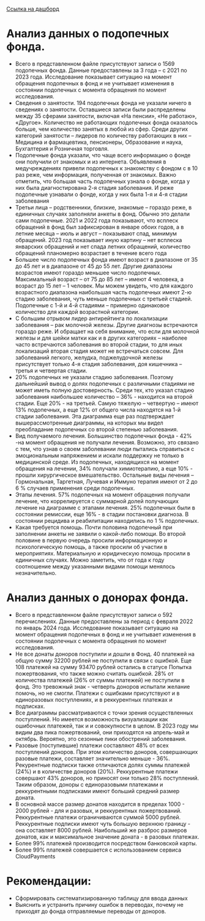 [Ссылка на  дашборд](https://docs.google.com/spreadsheets/d/1bvDVmlPaN0ki0ik4_cy0qMnjUVtQjaaKYnDAWLnI2dc/edit?usp=drive_link)
# Анализ данных о подопечных фонда.
- Всего в представленном файле присутствуют записи о 1569 подопечных фонда. Данные предоставлены за 3 года – с 2021 по 2023 года. Исследование показывает ситуацию на момент обращения подопечных в фонд и не учитывает изменения в состоянии подопечных с момента обращения по момент исследования.
- Сведения о занятости. 194 подопечных фонда не указали ничего в сведениях о занятости. Оставшиеся записи были распределены между 35 сферами занятости, включая «На пенсии», «Не работаю», «Другое». Количество не работающих подопечных фонда оказалось больше, чем количество занятых в любой из сфер. Среди других категорий занятости – лидеров по количеству работающих в них – Медицина и фармацевтика, пенсионеры, Образование и наука, Бухгалтерия и Розничная торговля.
- Подопечные фонда указали, что чаще всего информацию о фонде они получили от знакомых и из интернета. Объявления в медучреждениях привели подопечных к знакомству с фондом с в 10 раз реже, чем информация, полученная от знакомых. Важно отметить, что большая часть подопечных узнала о фонде, когда у них была диагностирована 2-я стадия заболевания. И реже подопечные узнавали о фонде, когда у них была 1-я и 4-я стадии заболевания
- Третьи лица – родственники, близкие, знакомые – гораздо реже, в единичных случаях заполняли анкеты в фонд. Обычно это делали сами подопечные. 2021 и 2022 года показывают, что всплеск обращений в фонд был зафиксирован в январе обоих годов, а в летние месяца – июль и август – показывают спад, минимум обращений. 2023 год показывает иную картину – нет всплеска январских обращений и нет спада летних обращений, количество обращений планомерно возрастает в течение всего года 
- Большее число подопечных фонда имеют возраст в диапазоне от 35 до 45 лет и в диапазоне от 45 до 55 лет. Другие диапазоны возрастов имеют гораздо меньшее число подопечных. Максимальный возраст – от 75 до 85 лет – имеют 4 человека, а возраст до 15 лет – 1 человек. Мы можем увидеть, что для каждого возрастного диапазона наибольшая часть подопечных имеют 2-ю стадию заболевания, чуть меньше подопечных с третьей стадией. Подопечные с 1-й и 4-й стадиями – примерно одинаковое количество для каждой возрастной категории.
- С большим отрывом лидер антирейтинга по локализации заболевания – рак молочной железы. Другие диагнозы встречаются гораздо реже. И обращает на себя внимание, что если для молочной железы и для шейки матки как и в других категориях – наиболее часто встречаются заболевания во второй стадии, то для иных локализаций вторая стадия может не встречаться совсем. Для заболеваний легкого, желудка, поджелудочной железы присутствует только 4-я стадия заболевания, доя кишечника – третья и четвертая стадии.
- 20% подопечных не указали стадию заболевания. Поэтому дальнейший вывод о долях подопечных с различными стадиями не может иметь полную достоверность. Среди тех, кто указал стадию заболевания наибольшее количество – 36% - находится на второй стадии. Еще 20% - на третьей. Самую тяжелую – четвертую – имеют 13% подопечных, а еще 12% от общего числа находятся на 1-й стадии заболевания. Эта диаграмма еще раз подтверждает вышерассмотренные диаграммы, на которых мы видел преобладание подопечных со второй степенью заболевания.
- Вид получаемого лечения. Большинство подопечных фонда - 42% -на момент обращения не получали лечения. Возможно, это связано с тем, что узнав о своем заболевании люди пытались справиться с эмоциональным напряжением и искали поддержку не только в медицинской среде. Из подопечных, находящихся на момент обращения на лечении, 34% получали химиотерапию, а еще 10% - прошли хирургическое вмешательство. Остальные виды лечения – Гормональная, Таргетная, Лучевая и Иммуно терапия имеют от 2 до 6 % случаев применения среди подопечных.
- Этапы лечения. 57% подопечных на момент обращения получали лечение, что коррелируется с суммарной долей получающих лечение на диаграмме с этапами лечения. 25% подопечных были в состоянии ремиссии, еще 16% - в стадии постановки диагноза. В состоянии рецидива и реабилитации находились по 1 % подопечных.
- Какая требуется помощь. Почти половина подопечный при заполнении анкеты не заявили о какой-либо помощи. Во второй половине в первую очередь просили информационную и психологическую помощь, а также просили об участии в мероприятиях. Материальную и юридическую помощь просили в единичных случаях. Можно заметить, что от года к году соотношение между указанными видами помощи менялось незначительно.

# Анализ данных о донорах фонда.
- Всего в представленном файле присутствуют записи о 592 перечислениях. Данные предоставлены за период с февраля 2022 по январь 2024 года. Исследование показывает ситуацию на момент обращения подопечных в фонд и не учитывает изменения в состоянии подопечных с момента обращения по момент исследования.
- Не все донаты доноров поступили и дошли в Фонд. 40 платежей на общую сумму 32200 рублей не поступили в связи с ошибкой. Еще 108 платежей на сумму 93470 рублей остались в статусе Попытка пожертвования, что также можно считать ошибкой. 28% от количества платежей (26% от суммы платежей) не поступили в фонд. Это тревожный знак - четверть доноров испытали желание помочь, но не смогли. Платежи с ошибками присутствуют и в единоразовых поступлениях, и в реккурентных платежах и подписках.
- Все диаграммы рассматриваются с точки зрения осуществленных поступлений. Но имеется возможность визуализации как ошибочных платежей, так и и совокупности в целом. В 2023 году мы видим два пика пожертвований, они приходятся на апрель-май и октябрь. Вероятно, это сезонные пики обострений заболевания.
- Разовые (поступившие) платежи составляют 48% от всех поступлений доноров. При этом количество доноров, совершающих разовые платежи, составляет значительно меньше - 36%. Рекурентные подписки также отличаются долях суммы платежей (24%) и в количестве доноров (20%). Реккурентные платежи совершают 43% доноров, но приносят они только 28% поступлений. Таким образом, доноры с единоразовыми платежами и реккурентными подписками имеют больший средний размер доната.
- В основной массе размер донатов находится в пределах 1000 - 2000 рублей - для и разовых, и реккурентных пожертвований. Реккурентные платежи ограничиваются суммой 5000 рублей. Реккурентные подписки имеют чуть большую верхнюю границу - она составляет 8000 рублей. Наибольший же разброс размеров донатов, как и максимальное значение доната - в разовых платежах.
- Более 99% платежей производится посредством банковской карты.
- Более 99% платежей совершается с использованием сервиса CloudPayments

# Рекомендации:
- Сформировать систематизированную таблицу для ввода данных
- Выяснить и устранить причину ошибок в переводах, почему не приходят до фонда отправляемые переводы от доноров.


